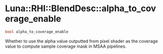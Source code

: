 # Luna::RHI::BlendDesc::alpha_to_coverage_enable

```c++
bool alpha_to_coverage_enable
```

Whether to use the alpha value outputted from pixel shader as the coverage value to compute sample coverage mask in MSAA pipelines. 

